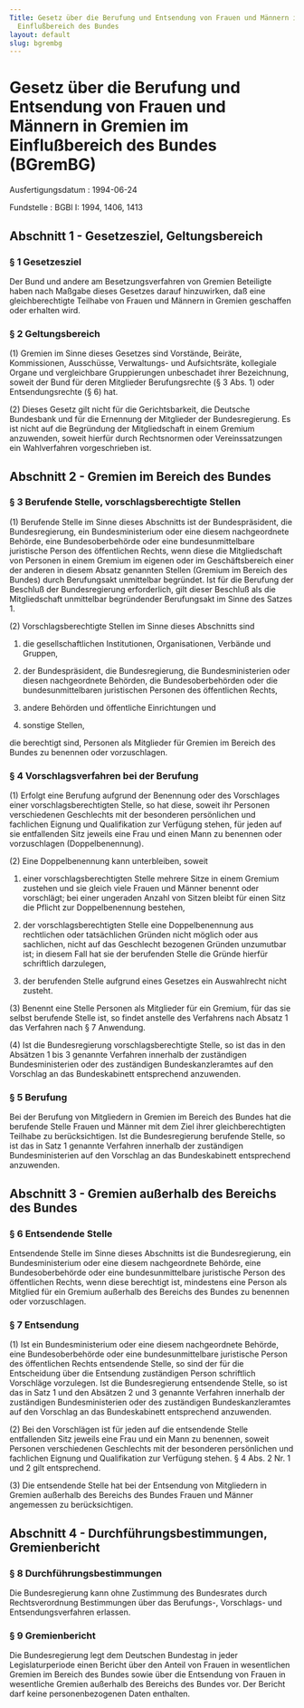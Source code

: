 ```yaml
---
Title: Gesetz über die Berufung und Entsendung von Frauen und Männern in Gremien im
  Einflußbereich des Bundes
layout: default
slug: bgrembg
---
```


# Gesetz über die Berufung und Entsendung von Frauen und Männern in Gremien im Einflußbereich des Bundes (BGremBG)

Ausfertigungsdatum
:   1994-06-24

Fundstelle
:   BGBl I: 1994, 1406, 1413



## Abschnitt 1 - Gesetzesziel, Geltungsbereich



### § 1 Gesetzesziel

Der Bund und andere am Besetzungsverfahren von Gremien Beteiligte
haben nach Maßgabe dieses Gesetzes darauf hinzuwirken, daß eine
gleichberechtigte Teilhabe von Frauen und Männern in Gremien
geschaffen oder erhalten wird.


### § 2 Geltungsbereich

(1) Gremien im Sinne dieses Gesetzes sind Vorstände, Beiräte,
Kommissionen, Ausschüsse, Verwaltungs- und Aufsichtsräte, kollegiale
Organe und vergleichbare Gruppierungen unbeschadet ihrer Bezeichnung,
soweit der Bund für deren Mitglieder Berufungsrechte (§ 3 Abs. 1) oder
Entsendungsrechte (§ 6) hat.

(2) Dieses Gesetz gilt nicht für die Gerichtsbarkeit, die Deutsche
Bundesbank und für die Ernennung der Mitglieder der Bundesregierung.
Es ist nicht auf die Begründung der Mitgliedschaft in einem Gremium
anzuwenden, soweit hierfür durch Rechtsnormen oder Vereinssatzungen
ein Wahlverfahren vorgeschrieben ist.


## Abschnitt 2 - Gremien im Bereich des Bundes



### § 3 Berufende Stelle, vorschlagsberechtigte Stellen

(1) Berufende Stelle im Sinne dieses Abschnitts ist der
Bundespräsident, die Bundesregierung, ein Bundesministerium oder eine
diesem nachgeordnete Behörde, eine Bundesoberbehörde oder eine
bundesunmittelbare juristische Person des öffentlichen Rechts, wenn
diese die Mitgliedschaft von Personen in einem Gremium im eigenen oder
im Geschäftsbereich einer der anderen in diesem Absatz genannten
Stellen (Gremium im Bereich des Bundes) durch Berufungsakt unmittelbar
begründet. Ist für die Berufung der Beschluß der Bundesregierung
erforderlich, gilt dieser Beschluß als die Mitgliedschaft unmittelbar
begründender Berufungsakt im Sinne des Satzes 1.

(2) Vorschlagsberechtigte Stellen im Sinne dieses Abschnitts sind

1.  die gesellschaftlichen Institutionen, Organisationen, Verbände und
    Gruppen,


2.  der Bundespräsident, die Bundesregierung, die Bundesministerien oder
    diesen nachgeordnete Behörden, die Bundesoberbehörden oder die
    bundesunmittelbaren juristischen Personen des öffentlichen Rechts,


3.  andere Behörden und öffentliche Einrichtungen und


4.  sonstige Stellen,



die berechtigt sind, Personen als Mitglieder für Gremien im Bereich
des Bundes zu benennen oder vorzuschlagen.


### § 4 Vorschlagsverfahren bei der Berufung

(1) Erfolgt eine Berufung aufgrund der Benennung oder des Vorschlages
einer vorschlagsberechtigten Stelle, so hat diese, soweit ihr Personen
verschiedenen Geschlechts mit der besonderen persönlichen und
fachlichen Eignung und Qualifikation zur Verfügung stehen, für jeden
auf sie entfallenden Sitz jeweils eine Frau und einen Mann zu benennen
oder vorzuschlagen (Doppelbenennung).

(2) Eine Doppelbenennung kann unterbleiben, soweit

1.  einer vorschlagsberechtigten Stelle mehrere Sitze in einem Gremium
    zustehen und sie gleich viele Frauen und Männer benennt oder
    vorschlägt; bei einer ungeraden Anzahl von Sitzen bleibt für einen
    Sitz die Pflicht zur Doppelbenennung bestehen,


2.  der vorschlagsberechtigten Stelle eine Doppelbenennung aus rechtlichen
    oder tatsächlichen Gründen nicht möglich oder aus sachlichen, nicht
    auf das Geschlecht bezogenen Gründen unzumutbar ist; in diesem Fall
    hat sie der berufenden Stelle die Gründe hierfür schriftlich
    darzulegen,


3.  der berufenden Stelle aufgrund eines Gesetzes ein Auswahlrecht nicht
    zusteht.




(3) Benennt eine Stelle Personen als Mitglieder für ein Gremium, für
das sie selbst berufende Stelle ist, so findet anstelle des Verfahrens
nach Absatz 1 das Verfahren nach § 7 Anwendung.

(4) Ist die Bundesregierung vorschlagsberechtigte Stelle, so ist das
in den Absätzen 1 bis 3 genannte Verfahren innerhalb der zuständigen
Bundesministerien oder des zuständigen Bundeskanzleramtes auf den
Vorschlag an das Bundeskabinett entsprechend anzuwenden.


### § 5 Berufung

Bei der Berufung von Mitgliedern in Gremien im Bereich des Bundes hat
die berufende Stelle Frauen und Männer mit dem Ziel ihrer
gleichberechtigten Teilhabe zu berücksichtigen. Ist die
Bundesregierung berufende Stelle, so ist das in Satz 1 genannte
Verfahren innerhalb der zuständigen Bundesministerien auf den
Vorschlag an das Bundeskabinett entsprechend anzuwenden.


## Abschnitt 3 - Gremien außerhalb des Bereichs des Bundes



### § 6 Entsendende Stelle

Entsendende Stelle im Sinne dieses Abschnitts ist die Bundesregierung,
ein Bundesministerium oder eine diesem nachgeordnete Behörde, eine
Bundesoberbehörde oder eine bundesunmittelbare juristische Person des
öffentlichen Rechts, wenn diese berechtigt ist, mindestens eine Person
als Mitglied für ein Gremium außerhalb des Bereichs des Bundes zu
benennen oder vorzuschlagen.


### § 7 Entsendung

(1) Ist ein Bundesministerium oder eine diesem nachgeordnete Behörde,
eine Bundesoberbehörde oder eine bundesunmittelbare juristische Person
des öffentlichen Rechts entsendende Stelle, so sind der für die
Entscheidung über die Entsendung zuständigen Person schriftlich
Vorschläge vorzulegen. Ist die Bundesregierung entsendende Stelle, so
ist das in Satz 1 und den Absätzen 2 und 3 genannte Verfahren
innerhalb der zuständigen Bundesministerien oder des zuständigen
Bundeskanzleramtes auf den Vorschlag an das Bundeskabinett
entsprechend anzuwenden.

(2) Bei den Vorschlägen ist für jeden auf die entsendende Stelle
entfallenden Sitz jeweils eine Frau und ein Mann zu benennen, soweit
Personen verschiedenen Geschlechts mit der besonderen persönlichen und
fachlichen Eignung und Qualifikation zur Verfügung stehen. § 4 Abs. 2
Nr. 1 und 2 gilt entsprechend.

(3) Die entsendende Stelle hat bei der Entsendung von Mitgliedern in
Gremien außerhalb des Bereichs des Bundes Frauen und Männer angemessen
zu berücksichtigen.


## Abschnitt 4 - Durchführungsbestimmungen, Gremienbericht



### § 8 Durchführungsbestimmungen

Die Bundesregierung kann ohne Zustimmung des Bundesrates durch
Rechtsverordnung Bestimmungen über das Berufungs-, Vorschlags- und
Entsendungsverfahren erlassen.


### § 9 Gremienbericht

Die Bundesregierung legt dem Deutschen Bundestag in jeder
Legislaturperiode einen Bericht über den Anteil von Frauen in
wesentlichen Gremien im Bereich des Bundes sowie über die Entsendung
von Frauen in wesentliche Gremien außerhalb des Bereichs des Bundes
vor. Der Bericht darf keine personenbezogenen Daten enthalten.

